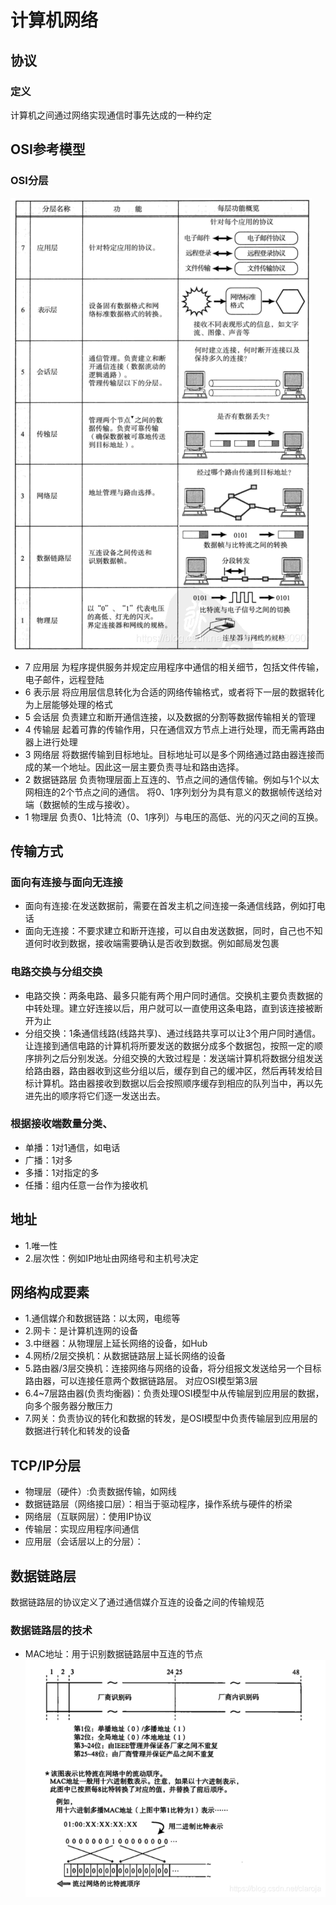 # 计算机网络
## 协议
### 定义
计算机之间通过网络实现通信时事先达成的一种约定

## OSI参考模型
### OSI分层
![OSI分层](images/OSI1.png)
- 7 应用层
为程序提供服务并规定应用程序中通信的相关细节，包括文件传输，电子邮件，远程登陆
- 6 表示层
将应用层信息转化为合适的网络传输格式，或者将下一层的数据转化为上层能够处理的格式
- 5 会话层
负责建立和断开通信连接，以及数据的分割等数据传输相关的管理
- 4 传输层
起着可靠的传输作用，只在通信双方节点上进行处理，而无需再路由器上进行处理
- 3 网络层
将数据传输到目标地址。目标地址可以是多个网络通过路由器连接而成的某一个地址。因此这一层主要负责寻址和路由选择。
- 2 数据链路层
负责物理层面上互连的、节点之间的通信传输。例如与1个以太网相连的2个节点之间的通信。
将0、1序列划分为具有意义的数据帧传送给对端（数据帧的生成与接收）。
- 1 物理层
负责0、1比特流（0、1序列）与电压的高低、光的闪灭之间的互换。

## 传输方式
### 面向有连接与面向无连接
- 面向有连接:在发送数据前，需要在首发主机之间连接一条通信线路，例如打电话
- 面向无连接：不要求建立和断开连接，可以自由发送数据，同时，自己也不知道何时收到数据，接收端需要确认是否收到数据。例如邮局发包裹
### 电路交换与分组交换
- 电路交换：两条电路、最多只能有两个用户同时通信。交换机主要负责数据的中转处理。建立好连接以后，用户就可以一直使用这条电路，直到该连接被断开为止
- 分组交换：1条通信线路(线路共享)、通过线路共享可以让3个用户同时通信。让连接到通信电路的计算机将所要发送的数据分成多个数据包，按照一定的顺序排列之后分别发送。分组交换的大致过程是：发送端计算机将数据分组发送给路由器，路由器收到这些分组以后，缓存到自己的缓冲区，然后再转发给目标计算机。路由器接收到数据以后会按照顺序缓存到相应的队列当中，再以先进先出的顺序将它们逐一发送出去。
### 根据接收端数量分类、
- 单播：1对1通信，如电话
- 广播：1对多
- 多播：1对指定的多
- 任播：组内任意一台作为接收机

## 地址
- 1.唯一性
- 2.层次性：例如IP地址由网络号和主机号决定

## 网络构成要素
- 1.通信媒介和数据链路：以太网，电缆等
- 2.网卡：是计算机连网的设备
- 3.中继器：从物理层上延长网络的设备，如Hub
- 4.网桥/2层交换机：从数据链路层上延长网络的设备
- 5.路由器/3层交换机：连接网络与网络的设备，将分组报文发送给另一个目标路由器，可以连接任意两个数据链路层。
对应OSI模型第3层
- 6.4~7层路由器(负责均衡器)：负责处理OSI模型中从传输层到应用层的数据，向多个服务器分散压力
- 7.网关：负责协议的转化和数据的转发，是OSI模型中负责传输层到应用层的数据进行转化和转发的设备

## TCP/IP分层
- 物理层（硬件）:负责数据传输，如网线
- 数据链路层（网络接口层）：相当于驱动程序，操作系统与硬件的桥梁
- 网络层（互联网层）：使用IP协议
- 传输层：实现应用程序间通信
- 应用层（会话层以上的分层）：

## 数据链路层
数据链路层的协议定义了通过通信媒介互连的设备之间的传输规范
### 数据链路层的技术
- MAC地址：用于识别数据链路层中互连的节点
![MAC地址](images/mac.png)